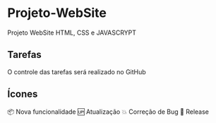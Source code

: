 # Projeto-WebSite

 Projeto WebSite HTML, CSS e JAVASCRYPT

## Tarefas 

O controle das tarefas será realizado no GitHub

## Ícones

:package: Nova funcionalidade
:up: Atualização
:collision: Correção de Bug
:checkered_flag: Release
